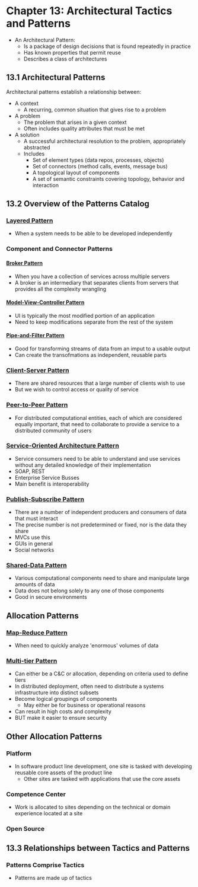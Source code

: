 # Chapter 13: Architectural Tactics and Patterns

* An Architectural Pattern:
  * Is a package of design decisions that is found repeatedly in practice
  * Has known properties that permit reuse
  * Describes a class of architectures

## 13.1 Architectural Patterns

Architectural patterns establish a relationship between:

* A context
  * A recurring, common situation that gives rise to a problem
* A problem
  * The problem that arises in a given context
  * Often includes quality attributes that must be met
* A solution
  * A successful architectural resolution to the problem, appropriately abstracted
  * Includes
    * Set of element types (data repos, processes, objects)
    * Set of connectors (method calls, events, message bus)
    * A topological layout of components
    * A set of semantic constraints covering topology, behavior and interaction

## 13.2 Overview of the Patterns Catalog

### [Layered Pattern](./LAYERED.md)

* When a system needs to be able to be developed independently

### Component and Connector Patterns

#### [Broker Pattern](./BROKER.md)

* When you have a collection of services across multiple servers
* A broker is an intermediary that separates clients from servers that provides all the complexity wrangling

#### [Model-View-Controller Pattern](./MVC.md)

* UI is typically the most modified portion of an application
* Need to keep modifications separate from the rest of the system

#### [Pipe-and-Filter Pattern](./PIPE_FILTER.md)

* Good for transforming streams of data from an imput to a usable output
* Can create the transofmations as independent, reusable parts

### [Client-Server Pattern](./CLIENT_SERVER.md)

* There are shared resources that a large number of clients wish to use
* But we wish to control access or quality of service

### [Peer-to-Peer Pattern](./P2P.md)

* For distributed computational entities, each of which are considered equally important, that need to collaborate to provide a service to a distributed community of users

### [Service-Oriented Architecture Pattern](./SERVICE_ORIENTED.md)

* Service consumers need to be able to understand and use services without any detailed knowledge of their implementation
* SOAP, REST
* Enterprise Service Busses
* Main benefit is interoperability

### [Publish-Subscribe Pattern](./PUBLISH_SUBSCRIBE.md)

* There are a number of independent producers and consumers of data that must interact
* The precise number is not predetermined or fixed, nor is the data they share
* MVCs use this
* GUIs in general
* Social networks

### [Shared-Data Pattern](./SHARED_DATA.md)

* Various computational components need to share and manipulate large amounts of data
* Data does not belong solely to any one of those components
* Good in secure environments

## Allocation Patterns

### [Map-Reduce Pattern](./MAP_REDUCE.md)

* When need to quickly analyze 'enormous' volumes of data

### [Multi-tier Pattern](./MULTI_TIER.md)

* Can either be a C&C or allocation, depending on criteria used to define tiers
* In distributed deployment, often need to distribute a systems infrastructure into distinct subsets
* Become logical groupings of components
  * May either be for business or operational reasons
* Can result in high costs and complexity
* BUT make it easier to ensure security

## Other Allocation Patterns

### Platform

* In software product line development, one site is tasked with developing reusable core assets of the product line
  * Other sites are tasked with applications that use the core assets

### Competence Center

* Work is allocated to sites depending on the technical or domain experience located at a site

### Open Source

## 13.3 Relationships between Tactics and Patterns

### Patterns Comprise Tactics

* Patterns are made up of tactics
